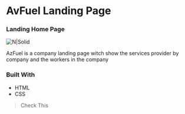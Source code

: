 # AvFuel Landing Page

### Landing Home Page

![N|Solid](https://i.ibb.co/PjQdKZw/Av-Vuel-Home-Page.png)



AzFuel is a company landing page witch show the services provider by company
and the workers in the company



### Built With

- HTML
- CSS





> Check This
